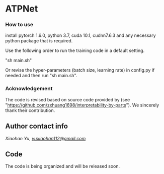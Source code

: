 # ATPNet




### How to use
install pytorch 1.6.0, python 3.7, cuda 10.1, cudnn7.6.3 and any necessary python package that is required.

Use the following order to run the training code in a default setting.

"sh main.sh"

Or revise the hyper-parameters (batch size, learning rate) in config.py if needed and then run "sh main.sh".



### Acknowledgement
The code is revised based on source code provided by (see "https://github.com/zxhuang1698/interpretability-by-parts"). We sincerely thank their contribution.


## Author contact info
*Xiaohan Yu*, *yuxiaohan112@gmail.com*


## Code
The code is being organized and will be released soon.
